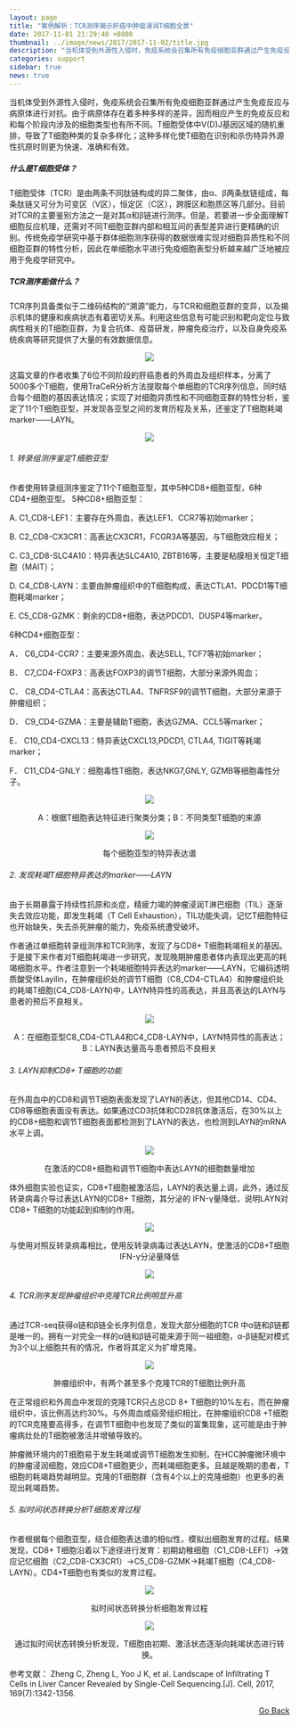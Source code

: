 ```yaml
---
layout: page
title: "案例解析：TCR测序揭示肝癌中肿瘤浸润T细胞全景"
date: 2017-11-01 21:29:40 +0800
thumbnail: ../image/news/2017/2017-11-02/title.jpg
description: "当机体受到外源性入侵时，免疫系统会召集所有免疫细胞亚群通过产生免疫反应与病原体进行对抗。由于病原体存在着多种多样的差异，因而相应产生的免疫反应和和每个阶段内涉及的细胞类型也有所不同。"
categories: support
sidebar: true
news: true
---
```


当机体受到外源性入侵时，免疫系统会召集所有免疫细胞亚群通过产生免疫反应与病原体进行对抗。由于病原体存在着多种多样的差异，因而相应产生的免疫反应和和每个阶段内涉及的细胞类型也有所不同。T细胞受体中V(D)J基因区域的随机重排，导致了T细胞种类的复杂多样化；这种多样化使T细胞在识别和杀伤特异外源性抗原时则更为快速、准确和有效。

##### 什么是T细胞受体？
T细胞受体（TCR）是由两条不同肽链构成的异二聚体，由α、β两条肽链组成，每条肽链又可分为可变区（V区），恒定区（C区），跨膜区和胞质区等几部分。目前对TCR的主要鉴别方法之一是对其α和β链进行测序。但是，若要进一步全面理解T细胞反应机理，还需对不同T细胞亚群内部和相互间的表型差异进行更精确的识别。传统免疫学研究中基于群体细胞测序获得的数据很难实现对细胞异质性和不同细胞亚群的特性分析，因此在单细胞水平进行免疫细胞表型分析越来越广泛地被应用于免疫学研究中。

##### TCR测序能做什么？
TCR序列具备类似于二维码结构的“溯源”能力，与TCR和细胞亚群的变异，以及揭示机体的健康和疾病状态有着密切关系。利用这些信息有可能识别和靶向定位与致病性相关的T细胞亚群，为复合抗体、疫苗研发，肿瘤免疫治疗，以及自身免疫系统疾病等研究提供了大量的有效数据信息。</p>

 <p style="text-align: center;"><img class="fig60" src="/image/news/2017/2017-11-02/2.jpg"></p>

这篇文章的作者收集了6位不同阶段的肝癌患者的外周血及组织样本，分离了5000多个T细胞，使用TraCeR分析方法提取每个单细胞的TCR序列信息，同时结合每个细胞的基因表达情况；实现了对细胞异质性和不同细胞亚群的特性分析，鉴定了11个T细胞亚型，并发现各亚型之间的发育历程及关系，还鉴定了T细胞耗竭marker——LAYN。

<p style="text-align: center;"><img class="fig60" src="/image/news/2017/2017-11-02/1.jpg"></p>

###### 1.	转录组测序鉴定T细胞亚型
作者使用转录组测序鉴定了11个T细胞亚型，其中5种CD8+细胞亚型，6种CD4+细胞亚型。
5种CD8+细胞亚型：</P>
A.	C1_CD8-LEF1：主要存在外周血，表达LEF1、CCR7等初始marker；

B.	C2_CD8-CX3CR1：高表达CX3CR1，FCGR3A等基因，与T细胞效应相关；

C.	C3_CD8-SLC4A10：特异表达SLC4A10, ZBTB16等，主要是粘膜相关恒定T细胞（MAIT）；

D.	C4_CD8-LAYN：主要由肿瘤组织中的T细胞构成，表达CTLA1、PDCD1等T细胞耗竭marker；

E.	C5_CD8-GZMK：剩余的CD8+细胞，表达PDCD1、DUSP4等marker。

6种CD4+细胞亚型：

A．	C6_CD4-CCR7：主要来源外周血，表达SELL, TCF7等初始marker；

B．	C7_CD4-FOXP3：高表达FOXP3的调节T细胞，大部分来源外周血；

C．	C8_CD4-CTLA4：高表达CTLA4、TNFRSF9的调节T细胞，大部分来源于肿瘤组织；

D．	C9_CD4-GZMA：主要是辅助T细胞，表达GZMA、CCL5等marker；

E．	C10_CD4-CXCL13：特异表达CXCL13,PDCD1, CTLA4, TIGIT等耗竭marker；

F．	C11_CD4-GNLY：细胞毒性T细胞，表达NKG7,GNLY, GZMB等细胞毒性分子。

  <p style="text-align: center;"><img class="fig60" src="/image/news/2017/2017-11-02/3.jpg"></p>
<p style="text-align: center;">A：根据T细胞表达特征进行聚类分类；B：不同类型T细胞的来源
 <p style="text-align: center;"><img class="fig60" src="/image/news/2017/2017-11-02/4.jpg"></p>

<p style="text-align: center;">每个细胞亚型的特异表达谱</p>

###### 2.	发现耗竭T细胞特异表达的marker——LAYN

由于长期暴露于持续性抗原和炎症，精疲力竭的肿瘤浸润T淋巴细胞（TIL）逐渐失去效应功能，即发生耗竭（T Cell Exhaustion），TIL功能失调，记忆T细胞特征也开始缺失，失去杀死肿瘤的能力，免疫系统遭受破坏。

作者通过单细胞转录组测序和TCR测序，发现了与CD8+ T细胞耗竭相关的基因。于是接下来作者对T细胞耗竭进一步研究，发现晚期肿瘤患者体内表现出更高的耗竭细胞水平。作者注意到一个耗竭细胞特异表达的marker——LAYN，它编码透明质酸受体Layilin，在肿瘤组织处的调节T细胞（C8_CD4-CTLA4）和肿瘤组织处的耗竭T细胞(C4_CD8-LAYN)中，LAYN特异性的高表达，并且高表达的LAYN与患者的预后不良相关。

 <p style="text-align: center;"><img class="fig60" src="/image/news/2017/2017-11-02/5.jpg"></p>

 <p style="text-align: center;">A：在细胞亚型C8_CD4-CTLA4和C4_CD8-LAYN中，LAYN特异性的高表达；B：LAYN表达量高与患者预后不良相关</p>

###### 3.	LAYN抑制CD8+ T细胞的功能

在外周血中的CD8和调节T细胞表面发现了LAYN的表达，但其他CD14、CD4、CD8等细胞表面没有表达。如果通过CD3抗体和CD28抗体激活后，在30%以上的CD8+细胞和调节T细胞表面都检测到了LAYN的表达，也检测到LAYN的mRNA水平上调。

<p style="text-align: center;"><img class="fig60" src="/image/news/2017/2017-11-02/6.jpg"></p>

<p style="text-align: center;">在激活的CD8+细胞和调节T细胞中表达LAYN的细胞数量增加</P>

体外细胞实验也证实，CD8+T细胞被激活后，LAYN的表达量上调，此外，通过反转录病毒介导过表达LAYN的CD8+ T细胞，其分泌的 IFN-γ量降低，说明LAYN对CD8+ T细胞的功能起到抑制的作用。

<p style="text-align: center;"><img class="fig60" src="/image/news/2017/2017-11-02/7.jpg"></p>

<p style="text-align: center;">与使用对照反转录病毒相比，使用反转录病毒过表达LAYN，使激活的CD8+T细胞IFN-γ分泌量降低</P>

<p style="text-align: center;"><img class="fig60" src="/image/news/2017/2017-11-02/8.jpg"></p>


###### 4.	TCR测序发现肿瘤组织中克隆TCR比例明显升高

通过TCR-seq获得α链和β链全长序列信息，发现大部分细胞的TCR 中α链和β链都是唯一的。拥有一对完全一样的α链和β链可能来源于同一祖细胞，α-β链配对模式为3个以上细胞共有的情况，作者将其定义为扩增克隆。

<p style="text-align: center;"><img class="fig60" src="/image/news/2017/2017-11-02/9.jpg"></p>
<p style="text-align: center;">肿瘤组织中，有两个甚至多个克隆TCR的T细胞比例升高</P>

在正常组织和外周血中发现的克隆TCR只占总CD 8+ T细胞的10%左右，而在肿瘤组织中，该比例高达约30%。与外周血或癌旁组织相比，在肿瘤组织CD8 +T细胞的TCR克隆要高得多，在调节T细胞中也发现了类似的富集现象，这可能是由于肿瘤病灶处的T细胞被激活并增殖导致的。

肿瘤微环境内的T细胞易于发生耗竭或调节T细胞发生抑制，在HCC肿瘤微环境中的肿瘤浸润细胞，效应CD8+T细胞更少，而耗竭细胞更多。且越是晚期的患者，T细胞的耗竭趋势越明显。克隆的T细胞群（含有4个以上的克隆细胞）也更多的表现出耗竭趋势。

###### 5.	拟时间状态转换分析T细胞发育过程
作者根据每个细胞亚型，结合细胞表达谱的相似性，模拟出细胞发育的过程。结果发现，CD8+ T细胞沿着以下途径进行发育：初期幼稚细胞（C1_CD8-LEF1）→效应记忆细胞（C2_CD8-CX3CR1）→C5_CD8-GZMK→耗竭T细胞（C4_CD8-LAYN）。CD4+T细胞也有类似的发育过程。
<p style="text-align: center;"><img class="fig60" src="/image/news/2017/2017-11-02/10.jpg"></p>
<p style="text-align: center;">
拟时间状态转换分析细胞发育过程
<p style="text-align: center;"><img class="fig60" src="/image/news/2017/2017-11-02/11.jpg"></p>
<p style="text-align: center;">
通过拟时间状态转换分析发现，T细胞由初期、激活状态逐渐向耗竭状态进行转换。




参考文献：
Zheng C, Zheng L, Yoo J K, et al. Landscape of Infiltrating T Cells in Liver Cancer Revealed by Single-Cell Sequencing.[J]. Cell, 2017, 169(7):1342-1356.



<div style="float: right;"><a href="/{{ page.categories }}">Go Back</a></div>
